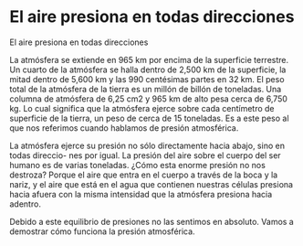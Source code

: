 # El aire presiona en todas direcciones
El aire presiona en todas direcciones

La atmósfera se extiende en 965 km por encima de la superficie terrestre. Un cuarto de la atmósfera se halla dentro de 2,500 km de la superficie, la mitad dentro de 5,600 km y las 990 centésimas partes en 32 km. El peso total de la atmósfera de la tierra es un millón de billón de toneladas. Una columna de atmósfera de 6,25 cm2 y 965 km de alto pesa cerca de 6,750 kg. Lo cual significa que la atmósfera ejerce sobre cada centímetro de superficie de la tierra, un peso de cerca de 15 toneladas. Es a este peso al que nos referimos cuando hablamos de presión atmosférica.

La atmósfera ejerce su presión no sólo directamente hacia abajo, sino en todas direccio- nes por igual. La presión del aire sobre el cuerpo del ser humano es de varias toneladas. ¿Cómo esta enorme presión no nos destroza? Porque el aire que entra en el cuerpo a través de la boca y la nariz, y el aire que está en el agua que contienen nuestras células presiona hacia afuera con la misma intensidad que la atmósfera presiona hacia adentro.

Debido a este equilibrio de presiones no las sentimos en absoluto. Vamos a demostrar cómo funciona la presión atmosférica.